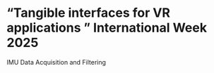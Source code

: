 # “Tangible interfaces for VR applications ” International Week 2025
IMU Data Acquisition and Filtering


